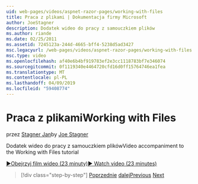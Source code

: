 ```yaml
---
uid: web-pages/videos/aspnet-razor-pages/working-with-files
title: Praca z plikami | Dokumentacja firmy Microsoft
author: JoeStagner
description: Dodatek wideo do pracy z samouczkiem plików
ms.author: riande
ms.date: 02/25/2011
ms.assetid: 7245123a-244d-4665-bff4-5238d5ad3427
msc.legacyurl: /web-pages/videos/aspnet-razor-pages/working-with-files
msc.type: video
ms.openlocfilehash: af40e6b4bf919783ef2e3cc1118783bf7e346074
ms.sourcegitcommit: 0f1119340e4464720cfd16d0ff15764746ea1fea
ms.translationtype: MT
ms.contentlocale: pl-PL
ms.lasthandoff: 04/09/2019
ms.locfileid: "59408774"
---
```

# <a name="working-with-files"></a><span data-ttu-id="7e992-103">Praca z plikami</span><span class="sxs-lookup"><span data-stu-id="7e992-103">Working with Files</span></span>

<span data-ttu-id="7e992-104">przez [Stagner Jan](https://github.com/JoeStagner)</span><span class="sxs-lookup"><span data-stu-id="7e992-104">by [Joe Stagner](https://github.com/JoeStagner)</span></span>

<span data-ttu-id="7e992-105">Dodatek wideo do pracy z samouczkiem plików</span><span class="sxs-lookup"><span data-stu-id="7e992-105">Video accompaniment to the Working with Files tutorial</span></span>

[<span data-ttu-id="7e992-106">&#9654;Obejrzyj film wideo (23 minuty)</span><span class="sxs-lookup"><span data-stu-id="7e992-106">&#9654; Watch video (23 minutes)</span></span>](https://channel9.msdn.com/Blogs/ASP-NET-Site-Videos/working-with-files)

> [!div class="step-by-step"]
> <span data-ttu-id="7e992-107">[Poprzednie](displaying-data-in-a-chart-part-2.md)
> [dalej](working-with-images.md)</span><span class="sxs-lookup"><span data-stu-id="7e992-107">[Previous](displaying-data-in-a-chart-part-2.md)
[Next](working-with-images.md)</span></span>
